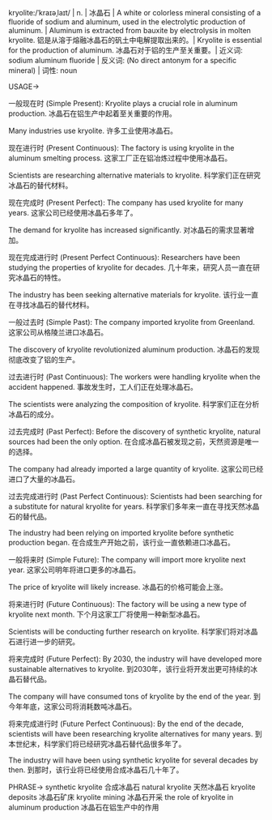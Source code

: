 kryolite:/ˈkraɪəˌlaɪt/ | n. | 冰晶石 | A white or colorless mineral consisting of a fluoride of sodium and aluminum, used in the electrolytic production of aluminum. | Aluminum is extracted from bauxite by electrolysis in molten kryolite.  铝是从溶于熔融冰晶石的矾土中电解提取出来的。|  Kryolite is essential for the production of aluminum. 冰晶石对于铝的生产至关重要。| 近义词: sodium aluminum fluoride | 反义词:  (No direct antonym for a specific mineral) | 词性: noun


USAGE->

一般现在时 (Simple Present):
Kryolite plays a crucial role in aluminum production. 冰晶石在铝生产中起着至关重要的作用。

Many industries use kryolite. 许多工业使用冰晶石。


现在进行时 (Present Continuous):
The factory is using kryolite in the aluminum smelting process.  这家工厂正在铝冶炼过程中使用冰晶石。

Scientists are researching alternative materials to kryolite. 科学家们正在研究冰晶石的替代材料。


现在完成时 (Present Perfect):
The company has used kryolite for many years. 这家公司已经使用冰晶石多年了。

The demand for kryolite has increased significantly. 对冰晶石的需求显著增加。


现在完成进行时 (Present Perfect Continuous):
Researchers have been studying the properties of kryolite for decades.  几十年来，研究人员一直在研究冰晶石的特性。

The industry has been seeking alternative materials for kryolite.  该行业一直在寻找冰晶石的替代材料。


一般过去时 (Simple Past):
The company imported kryolite from Greenland.  这家公司从格陵兰进口冰晶石。

The discovery of kryolite revolutionized aluminum production. 冰晶石的发现彻底改变了铝的生产。


过去进行时 (Past Continuous):
The workers were handling kryolite when the accident happened. 事故发生时，工人们正在处理冰晶石。

The scientists were analyzing the composition of kryolite. 科学家们正在分析冰晶石的成分。


过去完成时 (Past Perfect):
Before the discovery of synthetic kryolite, natural sources had been the only option. 在合成冰晶石被发现之前，天然资源是唯一的选择。

The company had already imported a large quantity of kryolite. 这家公司已经进口了大量的冰晶石。


过去完成进行时 (Past Perfect Continuous):
Scientists had been searching for a substitute for natural kryolite for years. 科学家们多年来一直在寻找天然冰晶石的替代品。

The industry had been relying on imported kryolite before synthetic production began. 在合成生产开始之前，该行业一直依赖进口冰晶石。


一般将来时 (Simple Future):
The company will import more kryolite next year.  这家公司明年将进口更多的冰晶石。

The price of kryolite will likely increase. 冰晶石的价格可能会上涨。


将来进行时 (Future Continuous):
The factory will be using a new type of kryolite next month. 下个月这家工厂将使用一种新型冰晶石。

Scientists will be conducting further research on kryolite. 科学家们将对冰晶石进行进一步的研究。


将来完成时 (Future Perfect):
By 2030, the industry will have developed more sustainable alternatives to kryolite. 到2030年，该行业将开发出更可持续的冰晶石替代品。

The company will have consumed tons of kryolite by the end of the year. 到今年年底，这家公司将消耗数吨冰晶石。


将来完成进行时 (Future Perfect Continuous):
By the end of the decade, scientists will have been researching kryolite alternatives for many years. 到本世纪末，科学家们将已经研究冰晶石替代品很多年了。

The industry will have been using synthetic kryolite for several decades by then. 到那时，该行业将已经使用合成冰晶石几十年了。



PHRASE->
synthetic kryolite 合成冰晶石
natural kryolite 天然冰晶石
kryolite deposits 冰晶石矿床
kryolite mining 冰晶石开采
the role of kryolite in aluminum production 冰晶石在铝生产中的作用
